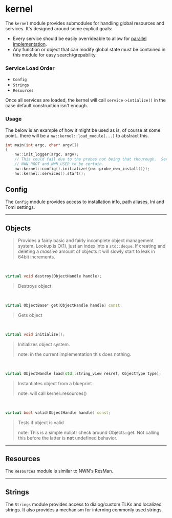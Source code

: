 # kernel

The `kernel` module provides submodules for handling global resources and services.  It's designed around some explicit goals:

* Every service should be easily overrideable to allow for [parallel implementation](http://sevangelatos.com/john-carmack-on-parallel-implementations/).
* Any function or object that can modify global state must be contained in this module for easy search/grepability.

### Service Load Order

- `Config`
- `Strings`
- `Resources`

Once all services are loaded, the kernel will call `service->intialize()` in the case default construction
isn't enough.

### Usage

The below is an example of how it might be used as is, of course at some point.. there will be a `nw::kernel::load_module(...)` to abstract this.

```c++
int main(int argc, char* argv[])
{
    nw::init_logger(argc, argv);
    // This could fail due to the probes not being that thourough.  Set env vars
    // NWN_ROOT and NWN_USER to be certain.
    nw::kernel::config().initialize({nw::probe_nwn_install()});
    nw::kernel::services().start();
```

## Config

The `Config` module provides access to installation info, path aliases, Ini and Toml settings.

-------------------

## Objects
> Provides a fairly basic and fairly incomplete object management system.  Lookup is O(1), just an index into a `std::deque`.
> If creating and deleting a *massive* amount of objects it will slowly start to leak in 64bit increments.

<br>

```c++
virtual void destroy(ObjectHandle handle);
```
> Destroys object

<br>

```c++
virtual ObjectBase* get(ObjectHandle handle) const;
```
> Gets object

<br>

```c++
virtual void initialize();
```
> Initializes object system.
>
> note: in the current implementation this does nothing.

<br>

```c++
virtual ObjectHandle load(std::string_view resref, ObjectType type);
```
> Instantiates object from a blueprint
>
> note: will call kernel::resources()

<br>

```c++
virtual bool valid(ObjectHandle handle) const;
```

> Tests if object is valid
>
> note: This is a simple nullptr check around Objects::get.  Not calling this before
> the latter is **not** undefined behavior.

-------------------

## Resources

The `Resources` module is similar to NWN's ResMan.

-------------------

## Strings

The `Strings` module provides access to dialog/custom TLKs and localized strings.  It also provides a mechanism for interning commonly used strings.
